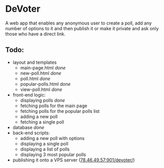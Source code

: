 # DeVoter #

A web app that enables any anonymous user to create a poll, add any number of options to it and then publish it or make it private and ask only those who have a direct link.

## Todo: ##
* layout and templates
    * main-page.html *done*
    * new-poll.html *done*
    * poll.html *done*
    * popular-polls.html *done*
    * view-poll.html *done*
* front-end logic:
    * displaying polls *done*
    * fetching polls for the main page
    * fetching polls for the popular polls list
    * adding a new poll
    * fetching a single poll
* database *done*
* back-end scripts:
    * adding a new poll with options
    * displaying a single poll
    * displaying a list of polls
    * displaying 3 most popular polls
* publishing it onto a VPS server ([78.46.49.57:901/devoter/](http://78.46.49.57:901/devoter/))